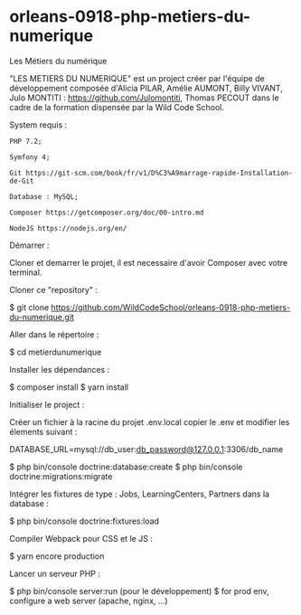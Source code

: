 # orleans-0918-php-metiers-du-numerique

Les Métiers du numérique 

"LES METIERS DU NUMERIQUE" est un project créer par l'équipe de développement composée d'Alicia PILAR, Amélie AUMONT, Billy VIVANT, Julo MONTITI : https://github.com/Julomontiti, Thomas PECOUT dans le cadre de la formation dispensée par la Wild Code School. 

System requis :

    PHP 7.2;
    
    Symfony 4;

    Git https://git-scm.com/book/fr/v1/D%C3%A9marrage-rapide-Installation-de-Git

    Database : MySQL;

    Composer https://getcomposer.org/doc/00-intro.md
    
    NodeJS https://nodejs.org/en/
    
Démarrer : 

Cloner et demarrer le projet, il est necessaire d'avoir Composer avec votre terminal.  

Cloner ce "repository" : 

$ git clone https://github.com/WildCodeSchool/orleans-0918-php-metiers-du-numerique.git

Aller dans le répertoire : 

$ cd metierdunumerique

Installer les dépendances : 

$ composer install
$ yarn install

Initialiser le project :

Créer un fichier à la racine du projet .env.local copier le .env et modifier les élements suivant :

DATABASE_URL=mysql://db_user:db_password@127.0.0.1:3306/db_name


$ php bin/console doctrine:database:create 
$ php bin/console doctrine:migrations:migrate

Intégrer les fixtures de type : Jobs, LearningCenters, Partners dans la database :

$ php bin/console doctrine:fixtures:load

Compiler Webpack pour CSS et le JS :

$ yarn encore production

Lancer un serveur PHP :

$ php bin/console server:run (pour le développement) 
$ for prod env, configure a web server (apache, nginx, ...)
